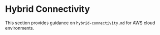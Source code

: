 # Hybrid Connectivity

This section provides guidance on `hybrid-connectivity.md` for AWS cloud environments.